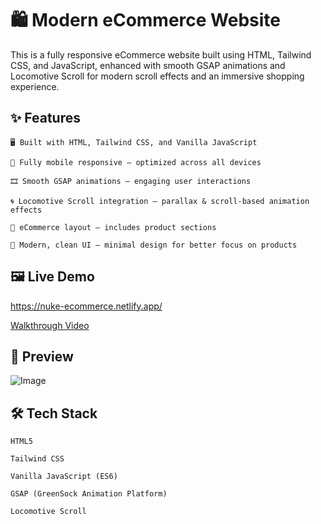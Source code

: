 
# 🛍️ Modern eCommerce Website

This is a fully responsive eCommerce website built using HTML, Tailwind CSS, and JavaScript, enhanced with smooth GSAP animations and Locomotive Scroll for modern scroll effects and an immersive shopping experience.
## ✨ Features
    🖥️ Built with HTML, Tailwind CSS, and Vanilla JavaScript

    📱 Fully mobile responsive – optimized across all devices

    🎞️ Smooth GSAP animations – engaging user interactions

    🌀 Locomotive Scroll integration – parallax & scroll-based animation effects

    🛒 eCommerce layout – includes product sections

    🌙 Modern, clean UI – minimal design for better focus on products

## 🖼️ Live Demo

https://nuke-ecommerce.netlify.app/

[Walkthrough Video](https://nuke-ecommerce.netlify.app/ecommerce%20(1).mp4)
## 📸 Preview
![Image](https://nuke-ecommerce.netlify.app/nuke.png)
## 🛠️ Tech Stack
    HTML5

    Tailwind CSS

    Vanilla JavaScript (ES6)

    GSAP (GreenSock Animation Platform)

    Locomotive Scroll
